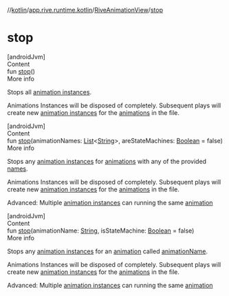 //[kotlin](../../../index.md)/[app.rive.runtime.kotlin](../index.md)/[RiveAnimationView](index.md)/[stop](stop.md)



# stop  
[androidJvm]  
Content  
fun [stop](stop.md)()  
More info  


Stops all [animation instances](../../app.rive.runtime.kotlin.core/-linear-animation-instance/index.md).



Animations Instances will be disposed of completely. Subsequent plays will create new [animation instances](../../app.rive.runtime.kotlin.core/-linear-animation-instance/index.md) for the [animations](../../app.rive.runtime.kotlin.core/-animation/index.md) in the file.

  


[androidJvm]  
Content  
fun [stop](stop.md)(animationNames: [List](https://kotlinlang.org/api/latest/jvm/stdlib/kotlin.collections/-list/index.html)<[String](https://kotlinlang.org/api/latest/jvm/stdlib/kotlin/-string/index.html)>, areStateMachines: [Boolean](https://kotlinlang.org/api/latest/jvm/stdlib/kotlin/-boolean/index.html) = false)  
More info  


Stops any [animation instances](../../app.rive.runtime.kotlin.core/-linear-animation-instance/index.md) for [animations](../../app.rive.runtime.kotlin.core/-animation/index.md) with any of the provided [names](stop.md).



Animations Instances will be disposed of completely. Subsequent plays will create new [animation instances](../../app.rive.runtime.kotlin.core/-linear-animation-instance/index.md) for the [animations](../../app.rive.runtime.kotlin.core/-animation/index.md) in the file.



Advanced: Multiple [animation instances](../../app.rive.runtime.kotlin.core/-linear-animation-instance/index.md) can running the same [animation](../../app.rive.runtime.kotlin.core/-animation/index.md)

  


[androidJvm]  
Content  
fun [stop](stop.md)(animationName: [String](https://kotlinlang.org/api/latest/jvm/stdlib/kotlin/-string/index.html), isStateMachine: [Boolean](https://kotlinlang.org/api/latest/jvm/stdlib/kotlin/-boolean/index.html) = false)  
More info  


Stops any [animation instances](../../app.rive.runtime.kotlin.core/-linear-animation-instance/index.md) for an [animation](../../app.rive.runtime.kotlin.core/-animation/index.md) called [animationName](stop.md).



Animations Instances will be disposed of completely. Subsequent plays will create new [animation instances](../../app.rive.runtime.kotlin.core/-linear-animation-instance/index.md) for the [animations](../../app.rive.runtime.kotlin.core/-animation/index.md) in the file.



Advanced: Multiple [animation instances](../../app.rive.runtime.kotlin.core/-linear-animation-instance/index.md) can running the same [animation](../../app.rive.runtime.kotlin.core/-animation/index.md)

  



